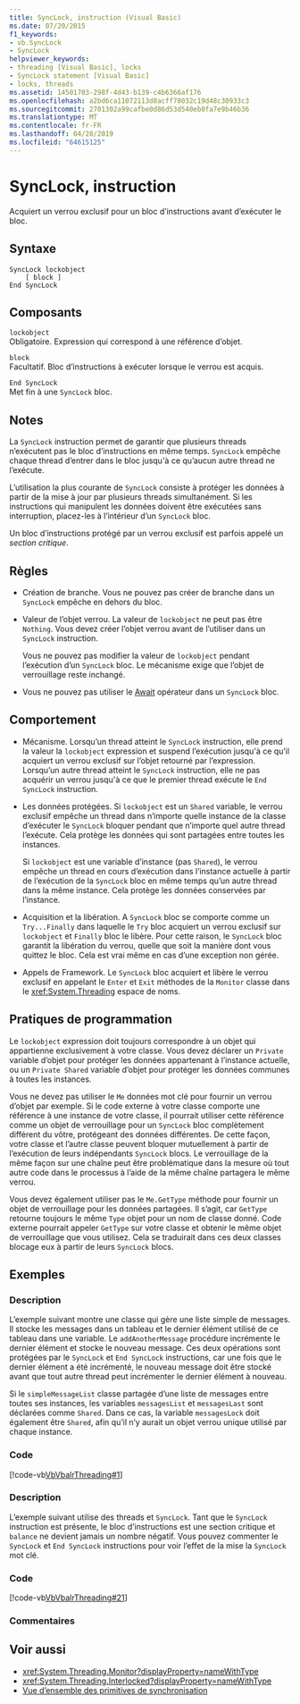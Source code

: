 ```yaml
---
title: SyncLock, instruction (Visual Basic)
ms.date: 07/20/2015
f1_keywords:
- vb.SyncLock
- SyncLock
helpviewer_keywords:
- threading [Visual Basic], locks
- SyncLock statement [Visual Basic]
- locks, threads
ms.assetid: 14501703-298f-4d43-b139-c4b6366af176
ms.openlocfilehash: a2bd6ca11072113d8acff78032c19d48c30933c3
ms.sourcegitcommit: 2701302a99cafbe0d86d53d540eb0fa7e9b46b36
ms.translationtype: MT
ms.contentlocale: fr-FR
ms.lasthandoff: 04/28/2019
ms.locfileid: "64615125"
---
```

# <a name="synclock-statement"></a>SyncLock, instruction
Acquiert un verrou exclusif pour un bloc d’instructions avant d’exécuter le bloc.  
  
## <a name="syntax"></a>Syntaxe  
  
```  
SyncLock lockobject  
    [ block ]  
End SyncLock  
```  
  
## <a name="parts"></a>Composants  
 `lockobject`  
 Obligatoire. Expression qui correspond à une référence d’objet.  
  
 `block`  
 Facultatif. Bloc d’instructions à exécuter lorsque le verrou est acquis.  
  
 `End SyncLock`  
 Met fin à une `SyncLock` bloc.  
  
## <a name="remarks"></a>Notes  
 La `SyncLock` instruction permet de garantir que plusieurs threads n’exécutent pas le bloc d’instructions en même temps. `SyncLock` empêche chaque thread d’entrer dans le bloc jusqu'à ce qu’aucun autre thread ne l’exécute.  
  
 L’utilisation la plus courante de `SyncLock` consiste à protéger les données à partir de la mise à jour par plusieurs threads simultanément. Si les instructions qui manipulent les données doivent être exécutées sans interruption, placez-les à l’intérieur d’un `SyncLock` bloc.  
  
 Un bloc d’instructions protégé par un verrou exclusif est parfois appelé un *section critique*.  
  
## <a name="rules"></a>Règles  
  
- Création de branche. Vous ne pouvez pas créer de branche dans un `SyncLock` empêche en dehors du bloc.  
  
- Valeur de l’objet verrou. La valeur de `lockobject` ne peut pas être `Nothing`. Vous devez créer l’objet verrou avant de l’utiliser dans un `SyncLock` instruction.  
  
     Vous ne pouvez pas modifier la valeur de `lockobject` pendant l’exécution d’un `SyncLock` bloc. Le mécanisme exige que l’objet de verrouillage reste inchangé.  
  
- Vous ne pouvez pas utiliser le [Await](../../../visual-basic/language-reference/operators/await-operator.md) opérateur dans un `SyncLock` bloc.  
  
## <a name="behavior"></a>Comportement  
  
- Mécanisme. Lorsqu’un thread atteint le `SyncLock` instruction, elle prend la valeur la `lockobject` expression et suspend l’exécution jusqu'à ce qu’il acquiert un verrou exclusif sur l’objet retourné par l’expression. Lorsqu’un autre thread atteint le `SyncLock` instruction, elle ne pas acquérir un verrou jusqu'à ce que le premier thread exécute le `End SyncLock` instruction.  
  
- Les données protégées. Si `lockobject` est un `Shared` variable, le verrou exclusif empêche un thread dans n’importe quelle instance de la classe d’exécuter le `SyncLock` bloquer pendant que n’importe quel autre thread l’exécute. Cela protège les données qui sont partagées entre toutes les instances.  
  
     Si `lockobject` est une variable d’instance (pas `Shared`), le verrou empêche un thread en cours d’exécution dans l’instance actuelle à partir de l’exécution de la `SyncLock` bloc en même temps qu’un autre thread dans la même instance. Cela protège les données conservées par l’instance.  
  
- Acquisition et la libération. A `SyncLock` bloc se comporte comme un `Try...Finally` dans laquelle le `Try` bloc acquiert un verrou exclusif sur `lockobject` et `Finally` bloc le libère. Pour cette raison, le `SyncLock` bloc garantit la libération du verrou, quelle que soit la manière dont vous quittez le bloc. Cela est vrai même en cas d’une exception non gérée.  
  
- Appels de Framework. Le `SyncLock` bloc acquiert et libère le verrou exclusif en appelant le `Enter` et `Exit` méthodes de la `Monitor` classe dans le <xref:System.Threading> espace de noms.  
  
## <a name="programming-practices"></a>Pratiques de programmation  
 Le `lockobject` expression doit toujours correspondre à un objet qui appartienne exclusivement à votre classe. Vous devez déclarer un `Private` variable d’objet pour protéger les données appartenant à l’instance actuelle, ou un `Private Shared` variable d’objet pour protéger les données communes à toutes les instances.  
  
 Vous ne devez pas utiliser le `Me` données mot clé pour fournir un verrou d’objet par exemple. Si le code externe à votre classe comporte une référence à une instance de votre classe, il pourrait utiliser cette référence comme un objet de verrouillage pour un `SyncLock` bloc complètement différent du vôtre, protégeant des données différentes. De cette façon, votre classe et l’autre classe peuvent bloquer mutuellement à partir de l’exécution de leurs indépendants `SyncLock` blocs. Le verrouillage de la même façon sur une chaîne peut être problématique dans la mesure où tout autre code dans le processus à l’aide de la même chaîne partagera le même verrou.  
  
 Vous devez également utiliser pas le `Me.GetType` méthode pour fournir un objet de verrouillage pour les données partagées. Il s’agit, car `GetType` retourne toujours le même `Type` objet pour un nom de classe donné. Code externe pourrait appeler `GetType` sur votre classe et obtenir le même objet de verrouillage que vous utilisez. Cela se traduirait dans ces deux classes blocage eux à partir de leurs `SyncLock` blocs.  
  
## <a name="examples"></a>Exemples  
  
### <a name="description"></a>Description  
 L’exemple suivant montre une classe qui gère une liste simple de messages. Il stocke les messages dans un tableau et le dernier élément utilisé de ce tableau dans une variable. Le `addAnotherMessage` procédure incrémente le dernier élément et stocke le nouveau message. Ces deux opérations sont protégées par le `SyncLock` et `End SyncLock` instructions, car une fois que le dernier élément a été incrémenté, le nouveau message doit être stocké avant que tout autre thread peut incrémenter le dernier élément à nouveau.  
  
 Si le `simpleMessageList` classe partagée d’une liste de messages entre toutes ses instances, les variables `messagesList` et `messagesLast` sont déclarées comme `Shared`. Dans ce cas, la variable `messagesLock` doit également être `Shared`, afin qu’il n’y aurait un objet verrou unique utilisé par chaque instance.  
  
### <a name="code"></a>Code  
 [!code-vb[VbVbalrThreading#1](~/samples/snippets/visualbasic/VS_Snippets_VBCSharp/VbVbalrThreading/VB/Class1.vb#1)]  
  
### <a name="description"></a>Description  
 L’exemple suivant utilise des threads et `SyncLock`. Tant que le `SyncLock` instruction est présente, le bloc d’instructions est une section critique et `balance` ne devient jamais un nombre négatif. Vous pouvez commenter le `SyncLock` et `End SyncLock` instructions pour voir l’effet de la mise la `SyncLock` mot clé.  
  
### <a name="code"></a>Code  
 [!code-vb[VbVbalrThreading#21](~/samples/snippets/visualbasic/VS_Snippets_VBCSharp/VbVbalrThreading/VB/class2.vb#21)]  
  
### <a name="comments"></a>Commentaires  
  
## <a name="see-also"></a>Voir aussi

- <xref:System.Threading.Monitor?displayProperty=nameWithType>
- <xref:System.Threading.Interlocked?displayProperty=nameWithType>
- [Vue d’ensemble des primitives de synchronisation](../../../standard/threading/overview-of-synchronization-primitives.md)
